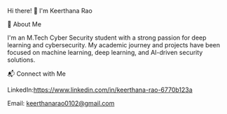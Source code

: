 Hi there! 👋 I'm Keerthana Rao

🚀 About Me

I'm an M.Tech Cyber Security student with a strong passion for deep learning and cybersecurity. My academic journey and projects have been focused on machine learning, deep learning, and AI-driven security solutions.

📬 Connect with Me

LinkedIn:https://www.linkedin.com/in/keerthana-rao-6770b123a

Email: keerthanarao0102@gmail.com




<!---
keerthanarao02/keerthanarao02 is a ✨ special ✨ repository because its `README.md` (this file) appears on your GitHub profile.
You can click the Preview link to take a look at your changes.
--->
